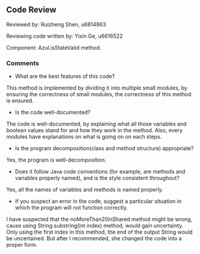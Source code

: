 ## Code Review

Reviewed by: Ruizheng Shen, u6814863

Reviewing code written by: Yixin Ge, u6616522

Component: Azul.isStateValid method.

### Comments 

 - What are the best features of this code?
<p>
   This method is implemented by dividing it into multiple small modules, by ensuring the correctness of small modules, the correctness of this method is ensured.
</p>

 - Is the code well-documented?
<p>
   The code is well-documented, by explaining what all those variables and boolean values stand for and how they work in the method.
Also, every modules have explanations on what is going on on each steps.
</p>

 - Is the program decomposition(class and method structure) appropriate?
<p>
   Yes, the program is well-decomposition. 
</p>

 - Does it follow Java code conventions (for example, are methods and variables properly named), and is the style consistent throughout?
<p>
   Yes, all the names of variables and methods is named properly.
</p>

 - If you suspect an error in the code, suggest a particular situation in which the program will not function correctly.
<p>
   I have suspected that the noMoreThan20inShared method might be wrong, cause using String.substring(int index) method, would gain uncertainty.
Only using the first index in this method, the end of the output String would be uncertained. But after I recommended, she changed the code into a proper form.
</p>